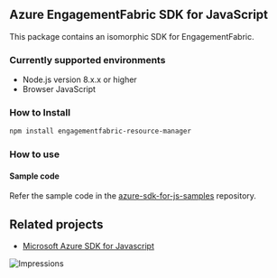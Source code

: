 ## Azure EngagementFabric SDK for JavaScript

This package contains an isomorphic SDK for EngagementFabric.

### Currently supported environments

- Node.js version 8.x.x or higher
- Browser JavaScript

### How to Install

```bash
npm install engagementfabric-resource-manager
```

### How to use

#### Sample code

Refer the sample code in the [azure-sdk-for-js-samples](https://github.com/Azure/azure-sdk-for-js-samples) repository.

## Related projects

- [Microsoft Azure SDK for Javascript](https://github.com/Azure/azure-sdk-for-js)


![Impressions](https://azure-sdk-impressions.azurewebsites.net/api/impressions/azure-sdk-for-js%2Fsdk%2Fcdn%2Farm-cdn%2FREADME.png)